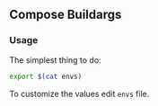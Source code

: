## Compose Buildargs

### Usage

The simplest thing to do:

```bash
export $(cat envs)
```

To customize the values edit `envs` file.
